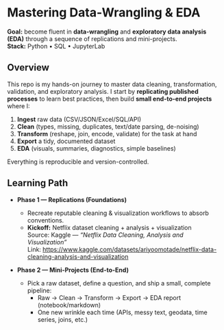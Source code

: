 # Mastering Data-Wrangling & EDA

**Goal:** become fluent in **data-wrangling** and **exploratory data analysis (EDA)** through a sequence of replications and mini-projects.  
**Stack:** Python • SQL • JupyterLab

## Overview

This repo is my hands-on journey to master data cleaning, transformation, validation, and exploratory analysis. I start by **replicating published processes** to learn best practices, then build **small end-to-end projects** where I:

1) **Ingest** raw data (CSV/JSON/Excel/SQL/API)  
2) **Clean** (types, missing, duplicates, text/date parsing, de-noising)  
3) **Transform** (reshape, join, encode, validate) for the task at hand  
4) **Export** a tidy, documented dataset  
5) **EDA** (visuals, summaries, diagnostics, simple baselines)

Everything is reproducible and version-controlled.


## Learning Path

- **Phase 1 — Replications (Foundations)**
  - Recreate reputable cleaning & visualization workflows to absorb conventions.
  - **Kickoff:** Netflix dataset cleaning + analysis + visualization  
    Source: Kaggle — *“Netflix Data Cleaning, Analysis and Visualization”*  
    Link: https://www.kaggle.com/datasets/ariyoomotade/netflix-data-cleaning-analysis-and-visualization

- **Phase 2 — Mini-Projects (End-to-End)**
  - Pick a raw dataset, define a question, and ship a small, complete pipeline:
    - Raw → Clean → Transform → Export → EDA report (notebook/markdown)
    - One new wrinkle each time (APIs, messy text, geodata, time series, joins, etc.)
